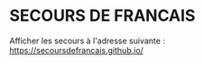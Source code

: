 # SECOURS DE FRANCAIS

Afficher les secours à l'adresse suivante : https://secoursdefrancais.github.io/
